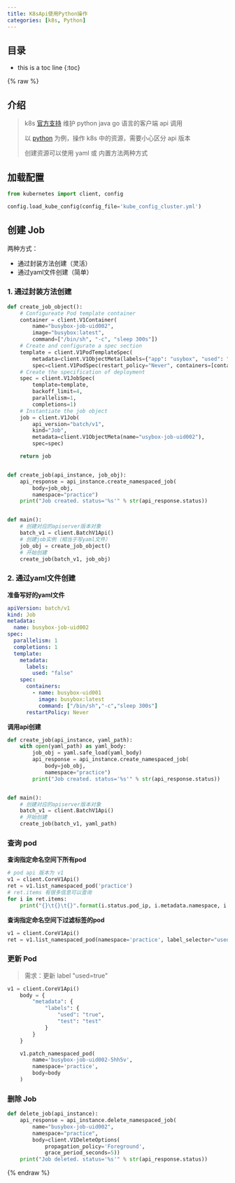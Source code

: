 ```yaml
---
title: K8sApi使用Python操作
categories: [k8s, Python]
---
```


## 目录
+ this is a toc line
{:toc}

{% raw %}

## 介绍

> k8s [官方支持](https://jimmysong.io/kubernetes-handbook/develop/client-go-sample.html) 维护 python java go 语言的客户端 api 调用
>
> 以 [python](https://github.com/kubernetes-client/python) 为例，操作 k8s 中的资源，需要小心区分 api 版本
>
> 创建资源可以使用 yaml 或 内置方法两种方式 


## 加载配置

```python
from kubernetes import client, config

config.load_kube_config(config_file='kube_config_cluster.yml')
```


## 创建 Job

两种方式：
+ 通过封装方法创建（灵活）
+ 通过yaml文件创建（简单）


### 1. 通过封装方法创建

```python
def create_job_object():
    # Configureate Pod template container
    container = client.V1Container(
        name="busybox-job-uid002",
        image="busybox:latest",
        command=["/bin/sh", "-c", "sleep 300s"])
    # Create and configurate a spec section
    template = client.V1PodTemplateSpec(
        metadata=client.V1ObjectMeta(labels={"app": "usybox", "used": "false"}),
        spec=client.V1PodSpec(restart_policy="Never", containers=[container]))
    # Create the specification of deployment
    spec = client.V1JobSpec(
        template=template,
        backoff_limit=4,
        parallelism=1,
        completions=1)
    # Instantiate the job object
    job = client.V1Job(
        api_version="batch/v1",
        kind="Job",
        metadata=client.V1ObjectMeta(name="usybox-job-uid002"),
        spec=spec)

    return job


def create_job(api_instance, job_obj):
    api_response = api_instance.create_namespaced_job(
        body=job_obj,
        namespace="practice")
    print("Job created. status='%s'" % str(api_response.status))


def main():
    # 创建对应的apiserver版本对象
    batch_v1 = client.BatchV1Api()
    # 创建job实例（相当于写yaml文件）
    job_obj = create_job_object()
    # 开始创建
    create_job(batch_v1, job_obj)
```

### 2. 通过yaml文件创建

**准备写好的yaml文件**

```yaml
apiVersion: batch/v1
kind: Job
metadata:
  name: busybox-job-uid002
spec:
  parallelism: 1
  completions: 1
  template:
    metadata:
      labels:
        used: "false"
    spec:
      containers:
        - name: busybox-uid001
          image: busybox:latest
          command: ["/bin/sh","-c","sleep 300s"]
      restartPolicy: Never
```

**调用api创建**

```python
def create_job(api_instance, yaml_path):
    with open(yaml_path) as yaml_body:
        job_obj = yaml.safe_load(yaml_body)
        api_response = api_instance.create_namespaced_job(
            body=job_obj,
            namespace="practice")
        print("Job created. status='%s'" % str(api_response.status))


def main():
    # 创建对应的apiserver版本对象
    batch_v1 = client.BatchV1Api()
    # 开始创建
    create_job(batch_v1, yaml_path)
```


### 查询 pod

**查询指定命名空间下所有pod**

```python
# pod api 版本为 v1
v1 = client.CoreV1Api()
ret = v1.list_namespaced_pod('practice')
# ret.items 有很多信息可以查询
for i in ret.items:
    print("{}\t{}\t{}".format(i.status.pod_ip, i.metadata.namespace, i.metadata.name))
```

**查询指定命名空间下过滤标签的pod**

```python
v1 = client.CoreV1Api()
ret = v1.list_namespaced_pod(namespace='practice', label_selector="used=false")
```

### 更新 Pod

> 需求：更新 label "used=true"

```python
v1 = client.CoreV1Api()
    body = {
        "metadata": {
            "labels": {
                "used": "true",
                "test": "test"
            }
        }
    }

    v1.patch_namespaced_pod(
        name='busybox-job-uid002-5hh5v',
        namespace='practice',
        body=body
    )
```

### 删除 Job

```python
def delete_job(api_instance):
    api_response = api_instance.delete_namespaced_job(
        name="busybox-job-uid002",
        namespace="practice",
        body=client.V1DeleteOptions(
            propagation_policy='Foreground',
            grace_period_seconds=5))
    print("Job deleted. status='%s'" % str(api_response.status))
```
{% endraw %}
